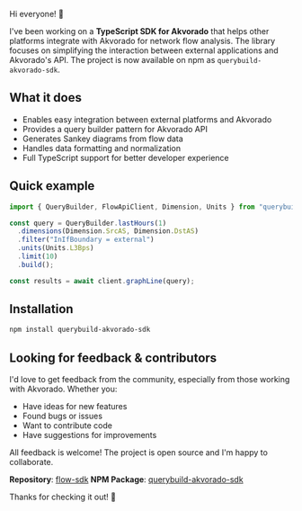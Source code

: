 Hi everyone! 👋

I've been working on a **TypeScript SDK for Akvorado** that helps other platforms integrate with Akvorado for network flow analysis. The library focuses on simplifying the interaction between external applications and Akvorado's API. The project is now available on npm as `querybuild-akvorado-sdk`.

## What it does

- Enables easy integration between external platforms and Akvorado
- Provides a query builder pattern for Akvorado API
- Generates Sankey diagrams from flow data
- Handles data formatting and normalization
- Full TypeScript support for better developer experience

## Quick example

```typescript
import { QueryBuilder, FlowApiClient, Dimension, Units } from "querybuild-akvorado-sdk";

const query = QueryBuilder.lastHours(1)
  .dimensions(Dimension.SrcAS, Dimension.DstAS)
  .filter("InIfBoundary = external")
  .units(Units.L3Bps)
  .limit(10)
  .build();

const results = await client.graphLine(query);
```

## Installation

```bash
npm install querybuild-akvorado-sdk
```

## Looking for feedback & contributors

I'd love to get feedback from the community, especially from those working with Akvorado. Whether you:

- Have ideas for new features
- Found bugs or issues
- Want to contribute code
- Have suggestions for improvements

All feedback is welcome! The project is open source and I'm happy to collaborate.

**Repository**: [flow-sdk](https://github.com/drksbr/flow-sdk)
**NPM Package**: [querybuild-akvorado-sdk](https://www.npmjs.com/package/querybuild-akvorado-sdk)

Thanks for checking it out! 🙏
